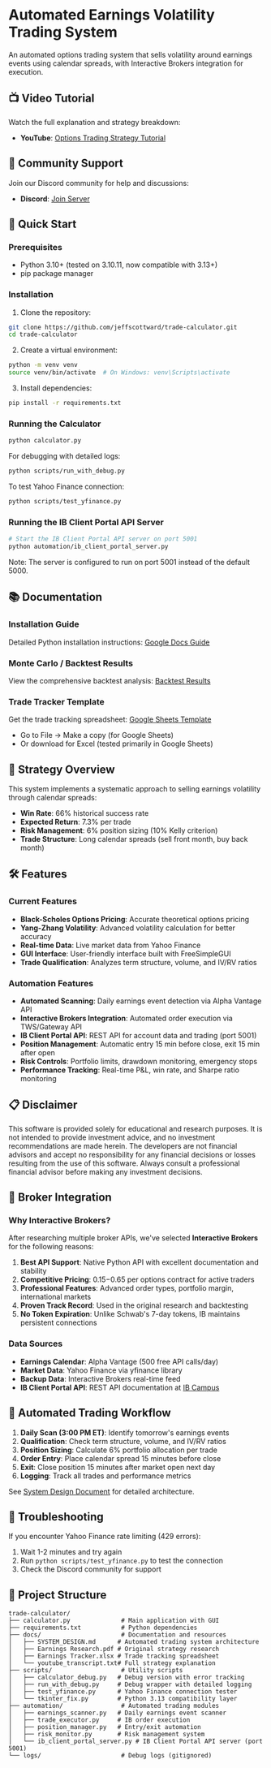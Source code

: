 # Automated Earnings Volatility Trading System

An automated options trading system that sells volatility around earnings events using calendar spreads, with Interactive Brokers integration for execution.

## 📺 Video Tutorial

Watch the full explanation and strategy breakdown:
- **YouTube**: [Options Trading Strategy Tutorial](https://www.youtube.com/watch?v=oW6MHjzxHpU&t=1s)

## 🤝 Community Support

Join our Discord community for help and discussions:
- **Discord**: [Join Server](https://discord.gg/krdByJHuHc)

## 🚀 Quick Start

### Prerequisites

- Python 3.10+ (tested on 3.10.11, now compatible with 3.13+)
- pip package manager

### Installation

1. Clone the repository:
```bash
git clone https://github.com/jeffscottward/trade-calculator.git
cd trade-calculator
```

2. Create a virtual environment:
```bash
python -m venv venv
source venv/bin/activate  # On Windows: venv\Scripts\activate
```

3. Install dependencies:
```bash
pip install -r requirements.txt
```

### Running the Calculator

```bash
python calculator.py
```

For debugging with detailed logs:
```bash
python scripts/run_with_debug.py
```

To test Yahoo Finance connection:
```bash
python scripts/test_yfinance.py
```

### Running the IB Client Portal API Server

```bash
# Start the IB Client Portal API server on port 5001
python automation/ib_client_portal_server.py
```

Note: The server is configured to run on port 5001 instead of the default 5000.

## 📚 Documentation

### Installation Guide
Detailed Python installation instructions: [Google Docs Guide](https://docs.google.com/document/d/1BrC7OrSTBqFs5Q-ZlYTMBJYDaS5r5nrE0070sa0qmaA/edit?tab=t.0#heading=h.tfjao7msc0g8)

### Monte Carlo / Backtest Results
View the comprehensive backtest analysis: [Backtest Results](https://docs.google.com/document/d/1_7UoFIqrTftoz-PJ0rxkttMc24inrAbWuZSbbOV-Jwk/edit?tab=t.0#heading=h.kc4shq41bugz)

### Trade Tracker Template
Get the trade tracking spreadsheet: [Google Sheets Template](https://docs.google.com/spreadsheets/d/1z_PMFqmV_2XqlCcCAdA4wgxqDg0Ym7iSeygNRpsnpO8/edit?gid=0#gid=0)
- Go to File → Make a copy (for Google Sheets)
- Or download for Excel (tested primarily in Google Sheets)

## 🎯 Strategy Overview

This system implements a systematic approach to selling earnings volatility through calendar spreads:
- **Win Rate**: 66% historical success rate
- **Expected Return**: 7.3% per trade
- **Risk Management**: 6% position sizing (10% Kelly criterion)
- **Trade Structure**: Long calendar spreads (sell front month, buy back month)

## 🛠️ Features

### Current Features
- **Black-Scholes Options Pricing**: Accurate theoretical options pricing
- **Yang-Zhang Volatility**: Advanced volatility calculation for better accuracy
- **Real-time Data**: Live market data from Yahoo Finance
- **GUI Interface**: User-friendly interface built with FreeSimpleGUI
- **Trade Qualification**: Analyzes term structure, volume, and IV/RV ratios

### Automation Features
- **Automated Scanning**: Daily earnings event detection via Alpha Vantage API
- **Interactive Brokers Integration**: Automated order execution via TWS/Gateway API
- **IB Client Portal API**: REST API for account data and trading (port 5001)
- **Position Management**: Automatic entry 15 min before close, exit 15 min after open
- **Risk Controls**: Portfolio limits, drawdown monitoring, emergency stops
- **Performance Tracking**: Real-time P&L, win rate, and Sharpe ratio monitoring

## 📋 Disclaimer

This software is provided solely for educational and research purposes. It is not intended to provide investment advice, and no investment recommendations are made herein. The developers are not financial advisors and accept no responsibility for any financial decisions or losses resulting from the use of this software. Always consult a professional financial advisor before making any investment decisions.

## 🏦 Broker Integration

### Why Interactive Brokers?

After researching multiple broker APIs, we've selected **Interactive Brokers** for the following reasons:

1. **Best API Support**: Native Python API with excellent documentation and stability
2. **Competitive Pricing**: $0.15-$0.65 per options contract for active traders
3. **Professional Features**: Advanced order types, portfolio margin, international markets
4. **Proven Track Record**: Used in the original research and backtesting
5. **No Token Expiration**: Unlike Schwab's 7-day tokens, IB maintains persistent connections

### Data Sources

- **Earnings Calendar**: Alpha Vantage (500 free API calls/day)
- **Market Data**: Yahoo Finance via yfinance library
- **Backup Data**: Interactive Brokers real-time feed
- **IB Client Portal API**: REST API documentation at [IB Campus](https://www.interactivebrokers.com/campus/ibkr-api-page/cpapi-v1/#introduction)

## 🔄 Automated Trading Workflow

1. **Daily Scan (3:00 PM ET)**: Identify tomorrow's earnings events
2. **Qualification**: Check term structure, volume, and IV/RV ratios
3. **Position Sizing**: Calculate 6% portfolio allocation per trade
4. **Order Entry**: Place calendar spread 15 minutes before close
5. **Exit**: Close position 15 minutes after market open next day
6. **Logging**: Track all trades and performance metrics

See [System Design Document](docs/SYSTEM_DESIGN.md) for detailed architecture.

## 🐛 Troubleshooting

If you encounter Yahoo Finance rate limiting (429 errors):
1. Wait 1-2 minutes and try again
2. Run `python scripts/test_yfinance.py` to test the connection
3. Check the Discord community for support

## 📁 Project Structure

```
trade-calculator/
├── calculator.py              # Main application with GUI
├── requirements.txt           # Python dependencies
├── docs/                      # Documentation and resources
│   ├── SYSTEM_DESIGN.md      # Automated trading system architecture
│   ├── Earnings Research.pdf # Original strategy research
│   ├── Earnings Tracker.xlsx # Trade tracking spreadsheet
│   └── youtube_transcript.txt# Full strategy explanation
├── scripts/                   # Utility scripts
│   ├── calculator_debug.py   # Debug version with error tracking
│   ├── run_with_debug.py     # Debug wrapper with detailed logging
│   ├── test_yfinance.py      # Yahoo Finance connection tester
│   └── tkinter_fix.py        # Python 3.13 compatibility layer
├── automation/                # Automated trading modules
│   ├── earnings_scanner.py   # Daily earnings event scanner
│   ├── trade_executor.py     # IB order execution
│   ├── position_manager.py   # Entry/exit automation
│   ├── risk_monitor.py       # Risk management system
│   └── ib_client_portal_server.py # IB Client Portal API server (port 5001)
└── logs/                      # Debug logs (gitignored)
```